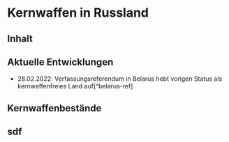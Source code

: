 # Kernwaffen in Russland

## Inhalt

## Aktuelle Entwicklungen
* 28.02.2022: Verfassungsreferendum in Belarus hebt vorigen Status als kernwaffenfreies Land auf[^belarus-ref]

[^belraus-ref]: https://www.reuters.com/world/europe/launchpad-russias-assault-ukraine-belarus-holds-referendum-renounce-non-nuclear-2022-02-27/

## Kernwaffenbestände

## sdf
